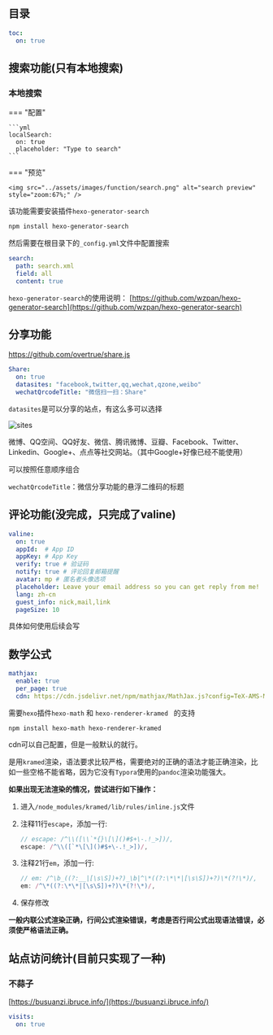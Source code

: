 ## 目录

```yml
toc:
  on: true
```


## 搜索功能(只有本地搜索)

### 本地搜索

=== "配置"

    ```yml
    localSearch:
      on: true
      placeholder: "Type to search"
    ```
=== "预览"

    <img src="../assets/images/function/search.png" alt="search preview" style="zoom:67%;" />

该功能需要安装插件`hexo-generator-search`

``` bash
npm install hexo-generator-search
```
然后需要在根目录下的`_config.yml`文件中配置搜索

```yaml
search:
  path: search.xml
  field: all
  content: true
```

`hexo-generator-search`的使用说明： [https://github.com/wzpan/hexo-generator-search](https://github.com/wzpan/hexo-generator-search)

## 分享功能

https://github.com/overtrue/share.js

```yml
Share:
  on: true 
  datasites: "facebook,twitter,qq,wechat,qzone,weibo" 
  wechatQrcodeTitle: "微信扫一扫：Share"
```

`datasites`是可以分享的站点，有这么多可以选择

![sites](https://cloud.githubusercontent.com/assets/1472352/11433126/05f8b0e0-94f4-11e5-9fca-74dc9d1b633f.png)

微博、QQ空间、QQ好友、微信、腾讯微博、豆瓣、Facebook、Twitter、Linkedin、Google+、点点等社交网站。（其中Google+好像已经不能使用）

可以按照任意顺序组合

`wechatQrcodeTitle`：微信分享功能的悬浮二维码的标题


## 评论功能(没完成，只完成了valine)

```yml
valine:
  on: true
  appId:  # App ID
  appKey: # App Key
  verify: true # 验证码
  notify: true # 评论回复邮箱提醒
  avatar: mp # 匿名者头像选项
  placeholder: Leave your email address so you can get reply from me!
  lang: zh-cn
  guest_info: nick,mail,link
  pageSize: 10
```

具体如何使用后续会写

## 数学公式

```yml
mathjax:
  enable: true
  per_page: true
  cdn: https://cdn.jsdelivr.net/npm/mathjax/MathJax.js?config=TeX-AMS-MML_HTMLorMML
```

需要`hexo`插件`hexo-math` 和 `hexo-renderer-kramed ` 的支持

```
npm install hexo-math hexo-renderer-kramed
```

cdn可以自己配置，但是一般默认的就行。

是用`kramed`渲染，语法要求比较严格，需要绝对的正确的语法才能正确渲染，比如一些空格不能省略，因为它没有`Typora`使用的`pandoc`渲染功能强大。

**如果出现无法渲染的情况，尝试进行如下操作：**

1. 进入`/node_modules/kramed/lib/rules/inline.js`文件

2. 注释11行`escape`，添加一行:

   ```js
   // escape: /^\\([\\`*{}\[\]()#$+\-.!_>])/,
   escape: /^\\([`*\[\]()#$+\-.!_>])/,
   ```

3. 注释21行`em`，添加一行:

   ```js
   // em: /^\b_((?:__|[\s\S])+?)_\b|^\*((?:\*\*|[\s\S])+?)\*(?!\*)/,
   em: /^\*((?:\*\*|[\s\S])+?)\*(?!\*)/,
   ```

4. 保存修改

**一般内联公式渲染正确，行间公式渲染错误，考虑是否行间公式出现语法错误，必须使严格语法正确。**

## 站点访问统计(目前只实现了一种)

### 不蒜子

[https://busuanzi.ibruce.info/](https://busuanzi.ibruce.info/)

```yaml
visits:
  on: true
```